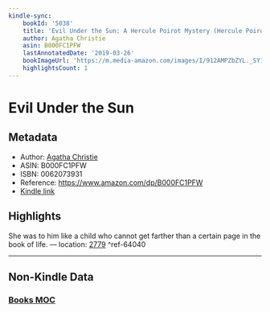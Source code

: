 ```yaml
---
kindle-sync:
    bookId: '5038'
    title: 'Evil Under the Sun: A Hercule Poirot Mystery (Hercule Poirot series Book 23)'
    author: Agatha Christie
    asin: B000FC1PFW
    lastAnnotatedDate: '2019-03-26'
    bookImageUrl: 'https://m.media-amazon.com/images/I/912AMPZbZYL._SY160.jpg'
    highlightsCount: 1
---
```


# Evil Under the Sun

## Metadata

-   Author: [Agatha Christie](https://www.amazon.comundefined)
-   ASIN: B000FC1PFW
-   ISBN: 0062073931
-   Reference: https://www.amazon.com/dp/B000FC1PFW
-   [Kindle link](kindle://book?action=open&asin=B000FC1PFW)

## Highlights

She was to him like a child who cannot get farther than a certain page in the book of life. — location: [2779](kindle://book?action=open&asin=B000FC1PFW&location=2779) ^ref-64040

---

## Non-Kindle Data

### [Books MOC](Books%20MOC.md)
